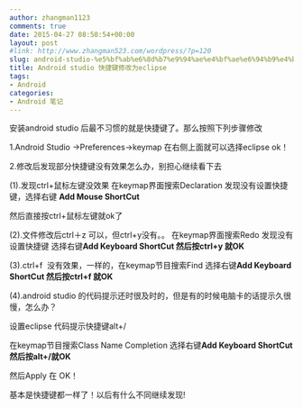 ```yaml
---
author: zhangman1123
comments: true
date: 2015-04-27 08:50:54+00:00
layout: post
#link: http://www.zhangman523.com/wordpress/?p=120
slug: android-studio-%e5%bf%ab%e6%8d%b7%e9%94%ae%e4%bf%ae%e6%94%b9%e4%b8%baeclipse
title: Android studio 快捷键修改为eclipse
tags:
- Android
categories:
- Android 笔记
---
```


安装android studio 后最不习惯的就是快捷键了。那么按照下列步骤修改

1.Android Studio ->Preferences->keymap 在右侧上面就可以选择eclipse ok！

2.修改后发现部分快捷键没有效果怎么办，别担心继续看下去

(1).发现ctrl+鼠标左键没效果 在keymap界面搜索Declaration 发现没有设置快捷键，选择右键 **Add Mouse ShortCut**

然后直接按ctrl+鼠标左键就ok了

(2).文件修改后ctrl＋z 可以，但ctrl+y没有。。 在keymap界面搜索Redo 发现没有设置快捷键 选择右键**Add Keyboard ShortCut 然后按ctrl+y 就OK**

(3).ctrl+f  没有效果，一样的，在keymap节目搜索Find 选择右键**Add Keyboard ShortCut 然后按ctrl+f 就OK**

(4).android studio 的代码提示还时很及时的，但是有的时候电脑卡的话提示久很慢，怎么办？

设置eclipse 代码提示快捷键alt+/

在keymap节目搜索Class Name Completion 选择右键**Add Keyboard ShortCut 然后按alt+/就OK**

然后Apply 在 OK！

基本是快捷键都一样了！以后有什么不同继续发现!




